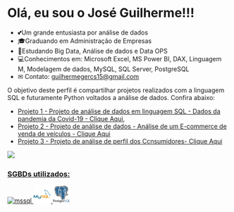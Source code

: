 # Olá, eu sou o José Guilherme!!!

- 💕Um grande entusiasta por análise de dados
- 🎓Graduando em Administração de Empresas
- 🚀Estudando Big Data, Análise de dados e Data OPS
- 💻Conhecimentos em: Microsoft Excel, MS Power BI, DAX, Linguagem M, Modelagem de dados, MySQL, SQL Server, PostgreSQL
- ✉ Contato: guilhermegercs15@gmail.com


 O objetivo deste perfil é compartilhar projetos realizados com a linguagem SQL e futuramente Python voltados a análise de dados.
 Confira abaixo:
 
 - [Projeto 1 - Projeto de análise de dados em linguagem SQL - Dados da pandemia da Covid-19 - Clique Aqui](https://github.com/jguilhermeex/PortfolioSQL-01.git),
 - [Projeto 2 - Projeto de análise de dados - Análise de um E-commerce de venda de veículos -  Clique Aqui](https://github.com/jguilhermeex/PortfolioSQL-02.git)
 - [Projeto 3 - Projeto de análise de perfil dos Ccnsumidores- Clique Aqui](https://github.com/jguilhermeex/PortfolioSQL-03.git)
  
</div>
<div align="left">
  <a href="https://github.com/jguilhermeex">
    <img height="150em" src="https://github-readme-stats.vercel.app/api?username=jguilhermeex&count_private=true&include_all_commits=true&show_icons=true&theme=gradient&hide_border=false&show_owner=true"/>
   
   
   
   <h3 align="left">SGBDs utilizados:</h3>
<p align="left"> <a href="https://www.microsoft.com/en-us/sql-server" target="_blank" rel="noreferrer"> <img src="https://www.svgrepo.com/show/303229/microsoft-sql-server-logo.svg" alt="mssql" width="40" height="40"/> </a> <a href="https://www.mysql.com/" target="_blank" rel="noreferrer"> <img src="https://raw.githubusercontent.com/devicons/devicon/master/icons/mysql/mysql-original-wordmark.svg" alt="mysql" width="40" height="40"/> </a> <a href="https://www.postgresql.org" target="_blank" rel="noreferrer"> <img src="https://raw.githubusercontent.com/devicons/devicon/master/icons/postgresql/postgresql-original-wordmark.svg" alt="postgresql" width="40" height="40"/> </a> </p>



      


   







